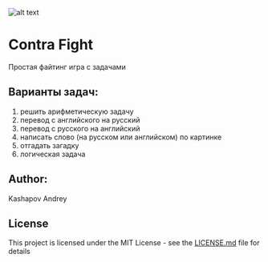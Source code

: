 ![alt text](https://upload.wikimedia.org/wikipedia/ru/e/ee/Contral_%28logo%29.png)
# Contra Fight
Простая файтинг игра с задачами

## Варианты задач: 
1) решить арифметическую задачу
2) перевод с английского на русский
3) перевод с русского на английский
4) написать слово (на русском или английском) по картинке
5) отгадать загадку
6) логическая задача

## Author: 
Kashapov Andrey

## License
This project is licensed under the MIT License - see the [LICENSE.md](LICENSE.md) file for details


